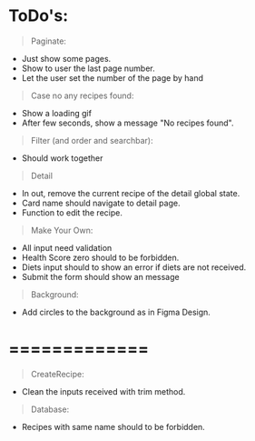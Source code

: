 # ToDo's:

> Paginate: 
 - Just show some pages.
 - Show to user the last page number.
 - Let the user set the number of the page by hand
 
 
> Case no any recipes found:
 - Show a loading gif
 - After few seconds, show a message "No recipes found".

 
> Filter (and order and searchbar):
 - Should work together 


> Detail 
 - In out, remove the current recipe of the detail global state.
 - Card name should navigate to detail page.
 - Function to edit the recipe.


> Make Your Own: 
 - All input need validation
 - Health Score zero should to be forbidden.
 - Diets input should to show an error if diets are not received.
 - Submit the form should show an message


> Background: 
 - Add circles to the background as in Figma Design.
 
============= 
=============

> CreateRecipe:
- Clean the inputs received with trim method.


> Database: 
 - Recipes with same name should to be forbidden.